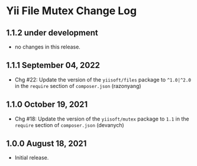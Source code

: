 # Yii File Mutex Change Log

## 1.1.2 under development

- no changes in this release.

## 1.1.1 September 04, 2022

- Chg #22: Update the version of the `yiisoft/files` package to `^1.0|^2.0` in the `require` section of `composer.json` (razonyang)

## 1.1.0 October 19, 2021

- Chg #18: Update the version of the `yiisoft/mutex` package to `1.1` in the `require` section of `composer.json` (devanych)

## 1.0.0 August 18, 2021

- Initial release.
